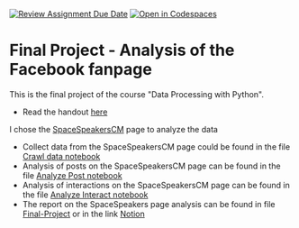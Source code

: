 [![Review Assignment Due Date](https://classroom.github.com/assets/deadline-readme-button-24ddc0f5d75046c5622901739e7c5dd533143b0c8e959d652212380cedb1ea36.svg)](https://classroom.github.com/a/AAPINJUs)
[![Open in Codespaces](https://classroom.github.com/assets/launch-codespace-7f7980b617ed060a017424585567c406b6ee15c891e84e1186181d67ecf80aa0.svg)](https://classroom.github.com/open-in-codespaces?assignment_repo_id=12672358)

# Final Project - Analysis of the Facebook fanpage

This is the final project of the course "Data Processing with Python".

- Read the handout [here](handout.pdf)

I chose the [SpaceSpeakersCM](https://www.facebook.com/SpaceSpeakersCM) page to analyze the data

- Collect data from the SpaceSpeakersCM page could be found in the file [Crawl data notebook](Crawl_Data.ipynb)
- Analysis of posts on the SpaceSpeakersCM page can be found in the file [Analyze Post notebook](Analyze_Post.ipynb)
- Analysis of interactions on the SpaceSpeakersCM page can be found in the file [Analyze Interact notebook](Analyze_Interact.ipynb)
- The report on the SpaceSpeakers page analysis can be found in file [Final-Project](22022589-ĐàoDuyHưng.pdf) or in the link [Notion](https://ryoiki-tenkai-04.notion.site/Final-Project-1c4ecb41ce9b4f669a6ab2a81d5909c5?pvs=4)
